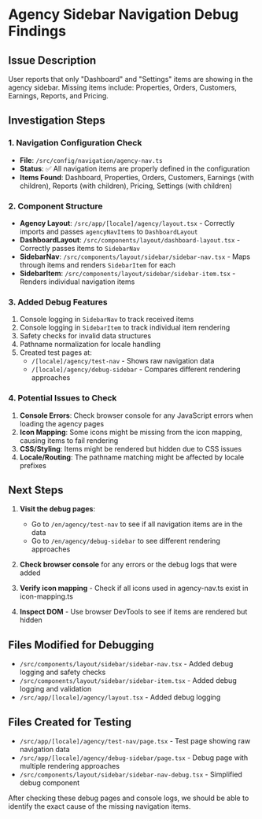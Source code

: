 # Agency Sidebar Navigation Debug Findings

## Issue Description
User reports that only "Dashboard" and "Settings" items are showing in the agency sidebar. Missing items include: Properties, Orders, Customers, Earnings, Reports, and Pricing.

## Investigation Steps

### 1. Navigation Configuration Check
- **File**: `/src/config/navigation/agency-nav.ts`
- **Status**: ✅ All navigation items are properly defined in the configuration
- **Items Found**: Dashboard, Properties, Orders, Customers, Earnings (with children), Reports (with children), Pricing, Settings (with children)

### 2. Component Structure
- **Agency Layout**: `/src/app/[locale]/agency/layout.tsx` - Correctly imports and passes `agencyNavItems` to `DashboardLayout`
- **DashboardLayout**: `/src/components/layout/dashboard-layout.tsx` - Correctly passes items to `SidebarNav`
- **SidebarNav**: `/src/components/layout/sidebar/sidebar-nav.tsx` - Maps through items and renders `SidebarItem` for each
- **SidebarItem**: `/src/components/layout/sidebar/sidebar-item.tsx` - Renders individual navigation items

### 3. Added Debug Features
1. Console logging in `SidebarNav` to track received items
2. Console logging in `SidebarItem` to track individual item rendering
3. Safety checks for invalid data structures
4. Pathname normalization for locale handling
5. Created test pages at:
   - `/[locale]/agency/test-nav` - Shows raw navigation data
   - `/[locale]/agency/debug-sidebar` - Compares different rendering approaches

### 4. Potential Issues to Check

1. **Console Errors**: Check browser console for any JavaScript errors when loading the agency pages
2. **Icon Mapping**: Some icons might be missing from the icon mapping, causing items to fail rendering
3. **CSS/Styling**: Items might be rendered but hidden due to CSS issues
4. **Locale/Routing**: The pathname matching might be affected by locale prefixes

## Next Steps

1. **Visit the debug pages**:
   - Go to `/en/agency/test-nav` to see if all navigation items are in the data
   - Go to `/en/agency/debug-sidebar` to see different rendering approaches

2. **Check browser console** for any errors or the debug logs that were added

3. **Verify icon mapping** - Check if all icons used in agency-nav.ts exist in icon-mapping.ts

4. **Inspect DOM** - Use browser DevTools to see if items are rendered but hidden

## Files Modified for Debugging
- `/src/components/layout/sidebar/sidebar-nav.tsx` - Added debug logging and safety checks
- `/src/components/layout/sidebar/sidebar-item.tsx` - Added debug logging and validation
- `/src/app/[locale]/agency/layout.tsx` - Added debug logging

## Files Created for Testing
- `/src/app/[locale]/agency/test-nav/page.tsx` - Test page showing raw navigation data
- `/src/app/[locale]/agency/debug-sidebar/page.tsx` - Debug page with multiple rendering approaches
- `/src/components/layout/sidebar/sidebar-nav-debug.tsx` - Simplified debug component

After checking these debug pages and console logs, we should be able to identify the exact cause of the missing navigation items.